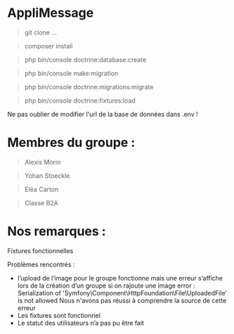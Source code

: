 # AppliMessage

> git clone ...

> composer install

> php bin/console doctrine:database:create

> php bin/console make:migration

> php bin/console doctrine:migrations:migrate

> php bin/console doctrine:fixtures:load

Ne pas oublier de modifier l'url de la base de données dans .env !

# Membres du groupe :

> Alexis Morin

> Yohan Stoeckle

> Eléa Carton

> Classe B2A
# Nos remarques : 

Fixtures fonctionnelles

Problèmes rencontrés :

- l’upload de l’image pour le groupe fonctionne mais une erreur s’affiche lors de la création d’un groupe si on rajoute une image
error : Serialization of 'Symfony\Component\HttpFoundation\File\UploadedFile' is not allowed
Nous n'avons pas réussi à comprendre la source de cette erreur 
- Les fixtures sont fonctionnel
- Le statut des utilisateurs n’a pas pu être fait
